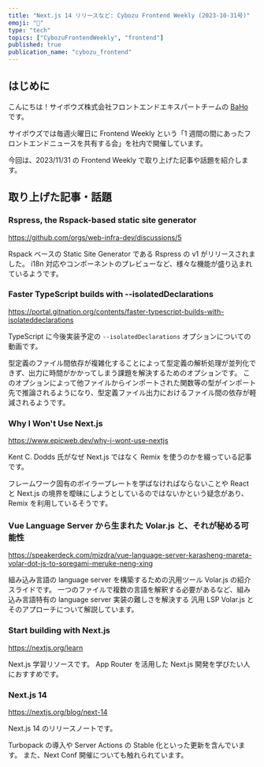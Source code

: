 ```yaml
---
title: "Next.js 14 リリースなど: Cybozu Frontend Weekly (2023-10-31号)"
emoji: "👻"
type: "tech"
topics: ["CybozuFrontendWeekly", "frontend"]
published: true
publication_name: "cybozu_frontend"
---
```


## はじめに

こんにちは！サイボウズ株式会社フロントエンドエキスパートチームの [BaHo](https://twitter.com/b4h0_c4t) です。

サイボウズでは毎週火曜日に Frontend Weekly という「1 週間の間にあったフロントエンドニュースを共有する会」を社内で開催しています。

今回は、2023/11/31 の Frontend Weekly で取り上げた記事や話題を紹介します。

## 取り上げた記事・話題

### Rspress, the Rspack-based static site generator

https://github.com/orgs/web-infra-dev/discussions/5

Rspack ベースの Static Site Generator である Rspress の v1 がリリースされました。
i18n 対応やコンポーネントのプレビューなど、様々な機能が盛り込まれているようです。

### Faster TypeScript builds with --isolatedDeclarations

https://portal.gitnation.org/contents/faster-typescript-builds-with-isolateddeclarations

TypeScript に今後実装予定の `--isolatedDeclarations` オプションについての動画です。

型定義のファイル間依存が複雑化することによって型定義の解析処理が並列化できず、出力に時間がかかってしまう課題を解決するためのオプションです。
このオプションによって他ファイルからインポートされた関数等の型がインポート先で推論されるようになり、型定義ファイル出力におけるファイル間の依存が軽減されるようです。

### Why I Won't Use Next.js

https://www.epicweb.dev/why-i-wont-use-nextjs

Kent C. Dodds 氏がなぜ Next.js ではなく Remix を使うのかを綴っている記事です。

フレームワーク固有のボイラープレートを学ばなければならないことや React と Next.js の境界を曖昧にしようとしているのではないかという疑念があり、Remix を利用しているそうです。

### Vue Language Server から生まれた Volar.js と、それが秘める可能性

https://speakerdeck.com/mizdra/vue-language-server-karasheng-mareta-volar-dot-js-to-soregami-meruke-neng-xing

組み込み言語の language server を構築するための汎用ツール Volar.js の紹介スライドです。
一つのファイルで複数の言語を解釈する必要があるなど、組み込み言語特有の language server 実装の難しさを解決する 汎用 LSP Volar.js とそのアプローチについて解説しています。

### Start building with Next.js

https://nextjs.org/learn

Next.js 学習リソースです。
App Router を活用した Next.js 開発を学びたい人におすすめです。

### Next.js 14

https://nextjs.org/blog/next-14

Next.js 14 のリリースノートです。

Turbopack の導入や Server Actions の Stable 化といった更新を含んでいます。
また、Next Conf 開催についても触れられています。
